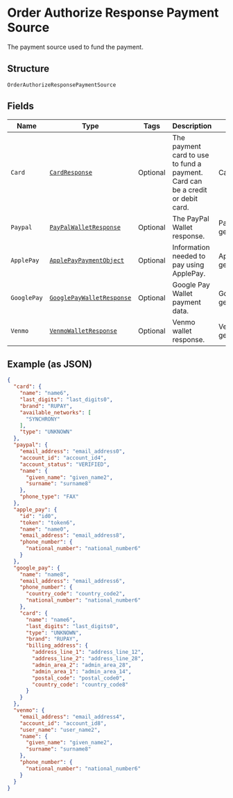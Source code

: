 
# Order Authorize Response Payment Source

The payment source used to fund the payment.

## Structure

`OrderAuthorizeResponsePaymentSource`

## Fields

| Name | Type | Tags | Description | Getter | Setter |
|  --- | --- | --- | --- | --- | --- |
| `Card` | [`CardResponse`](../../doc/models/card-response.md) | Optional | The payment card to use to fund a payment. Card can be a credit or debit card. | CardResponse getCard() | setCard(CardResponse card) |
| `Paypal` | [`PayPalWalletResponse`](../../doc/models/pay-pal-wallet-response.md) | Optional | The PayPal Wallet response. | PayPalWalletResponse getPaypal() | setPaypal(PayPalWalletResponse paypal) |
| `ApplePay` | [`ApplePayPaymentObject`](../../doc/models/apple-pay-payment-object.md) | Optional | Information needed to pay using ApplePay. | ApplePayPaymentObject getApplePay() | setApplePay(ApplePayPaymentObject applePay) |
| `GooglePay` | [`GooglePayWalletResponse`](../../doc/models/google-pay-wallet-response.md) | Optional | Google Pay Wallet payment data. | GooglePayWalletResponse getGooglePay() | setGooglePay(GooglePayWalletResponse googlePay) |
| `Venmo` | [`VenmoWalletResponse`](../../doc/models/venmo-wallet-response.md) | Optional | Venmo wallet response. | VenmoWalletResponse getVenmo() | setVenmo(VenmoWalletResponse venmo) |

## Example (as JSON)

```json
{
  "card": {
    "name": "name6",
    "last_digits": "last_digits0",
    "brand": "RUPAY",
    "available_networks": [
      "SYNCHRONY"
    ],
    "type": "UNKNOWN"
  },
  "paypal": {
    "email_address": "email_address0",
    "account_id": "account_id4",
    "account_status": "VERIFIED",
    "name": {
      "given_name": "given_name2",
      "surname": "surname8"
    },
    "phone_type": "FAX"
  },
  "apple_pay": {
    "id": "id0",
    "token": "token6",
    "name": "name0",
    "email_address": "email_address8",
    "phone_number": {
      "national_number": "national_number6"
    }
  },
  "google_pay": {
    "name": "name8",
    "email_address": "email_address6",
    "phone_number": {
      "country_code": "country_code2",
      "national_number": "national_number6"
    },
    "card": {
      "name": "name6",
      "last_digits": "last_digits0",
      "type": "UNKNOWN",
      "brand": "RUPAY",
      "billing_address": {
        "address_line_1": "address_line_12",
        "address_line_2": "address_line_28",
        "admin_area_2": "admin_area_28",
        "admin_area_1": "admin_area_14",
        "postal_code": "postal_code0",
        "country_code": "country_code8"
      }
    }
  },
  "venmo": {
    "email_address": "email_address4",
    "account_id": "account_id8",
    "user_name": "user_name2",
    "name": {
      "given_name": "given_name2",
      "surname": "surname8"
    },
    "phone_number": {
      "national_number": "national_number6"
    }
  }
}
```

